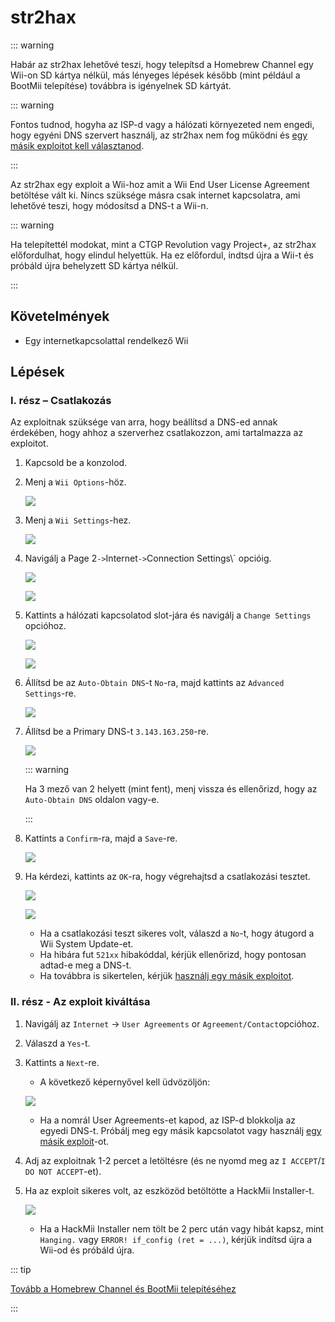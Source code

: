 # str2hax

::: warning

Habár az str2hax lehetővé teszi, hogy telepítsd a Homebrew Channel egy Wii-on SD kártya nélkül, más lényeges lépések később (mint például a BootMii telepítése) továbbra is igényelnek SD kártyát.

::: warning

Fontos tudnod, hogyha az ISP-d vagy a hálózati környezeted nem engedi, hogy egyéni DNS szervert használj, az str2hax nem fog működni és [egy másik exploitot kell választanod](get-started).

:::

Az str2hax egy exploit a Wii-hoz amit a Wii End User License Agreement betöltése vált ki. Nincs szüksége másra csak internet kapcsolatra, ami lehetővé teszi, hogy módosítsd a DNS-t a Wii-n.

::: warning

Ha telepítettél modokat, mint a CTGP Revolution vagy Project+, az str2hax előfordulhat, hogy elindul helyettük. Ha ez előfordul, indtsd újra a Wii-t és próbáld újra behelyzett SD kártya nélkül.

:::

## Követelmények

- Egy internetkapcsolattal rendelkező Wii

## Lépések

### I. rész – Csatlakozás

Az exploitnak szüksége van arra, hogy beállítsd a DNS-ed annak érdekében, hogy ahhoz a szerverhez csatlakozzon, ami tartalmazza az exploitot.

1. Kapcsold be a konzolod.

2. Menj a `Wii Options`-höz.

    ![](/images/riiconnect24/Internet_1.png)

3. Menj a `Wii Settings`-hez.

    ![](/images/riiconnect24/Internet_2.png)

4. Navigálj a Page 2`->`Internet`->`Connection Settings\\` opcióig.

    ![](/images/riiconnect24/Internet_3.png)

    ![](/images/riiconnect24/Internet_4.png)

5. Kattints a hálózati kapcsolatod slot-jára és navigálj a `Change Settings` opcióhoz.

    ![](/images/riiconnect24/Internet_5.png)

    ![](/images/riiconnect24/Internet_6.png)

6. Állítsd be az `Auto-Obtain DNS`-t `No`-ra, majd kattints az `Advanced Settings`-re.

    ![](/images/riiconnect24/Internet_7.png)

7. Állítsd be a Primary DNS-t `3.143.163.250`-re.

    ![](/images/exploits/str2hax/dns.png)

    ::: warning

    Ha 3 mező van 2 helyett (mint fent), menj vissza és ellenőrizd, hogy az `Auto-Obtain DNS` oldalon vagy-e.

    :::

8. Kattints a `Confirm`-ra, majd a `Save`-re.

    ![](/images/riiconnect24/Internet_10.png)

9. Ha kérdezi, kattints az `OK`-ra, hogy végrehajtsd a csatlakozási tesztet.

    ![](/images/riiconnect24/Internet_11.png)

    ![](/images/riiconnect24/Internet_12.png)

    - Ha a csatlakozási teszt sikeres volt, válaszd a `No`-t, hogy átugord a Wii System Update-et.
    - Ha hibára fut `521xx` hibakóddal, kérjük ellenőrizd, hogy pontosan adtad-e meg a DNS-t.
    - Ha továbbra is sikertelen, kérjük [használj egy másik exploitot](get-started).

### II. rész - Az exploit kiváltása

1. Navigálj az `Internet` -> `User Agreements` or `Agreement/Contact`opcióhoz.

2. Válaszd a `Yes`-t.

3. Kattints a `Next`-re.

    - A következő képernyővel kell üdvözöljön:

    ![](/images/exploits/str2hax/EULA.png)

    - Ha a nomrál User Agreements-et kapod, az ISP-d blokkolja az egyedi DNS-t. Próbálj meg egy másik kapcsolatot vagy használj [egy másik exploit](get-started)-ot.

4. Adj az exploitnak 1-2 percet a letöltésre (és ne nyomd meg az `I ACCEPT`/`I DO NOT ACCEPT`-et).

5. Ha az exploit sikeres volt, az eszközöd betöltötte a HackMii Installer-t.

    ![](/images/hackmii/scam.png)

    - Ha a HackMii Installer nem tölt be 2 perc után vagy hibát kapsz, mint `Hanging.` vagy `ERROR! if_config (ret = ...)`, kérjük indítsd újra a Wii-od és próbáld újra.

::: tip

[Tovább a Homebrew Channel és BootMii telepítéséhez](hbc)

:::
